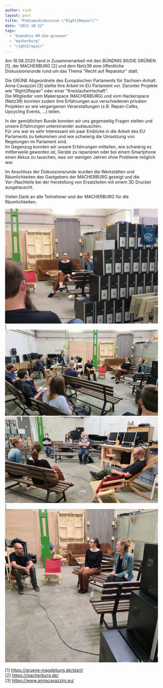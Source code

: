 ```yaml
---
author: rick
layout: post
title: "Podiumsdiskussion \"Right2Repair\""
date: "2021-10-12"
tags: 
  - "buendnis-90-die-gruenen"
  - "macherburg"
  - "right2repair"
---
```


Am 18.08.2020 fand in Zusammenarbeit mit den BÜNDNIS 90/DIE GRÜNEN [1], der MACHERBURG [2] und dem Netz39 eine öffentliche Diskussionsrunde rund um das Thema "Recht auf Reparatur" statt.

Die GRÜNE Abgeordnete des Europäischen Parlaments für Sachsen-Anhalt Anna Cavazzini [3] stellte Ihre Arbeit im EU Parlament vor. Darunter Projekte wie "Right2Repair" oder einer "Kreislaufwirtschaft".  
Die Mitglieder vom Makerspace (MACHERBURG) und vom Hackerspace (Netz39) konnten zudem ihre Erfahrungen aus verschiedenen privaten Projekten so wie vergangenen Veranstaltungen (z.B. Repair-Cafés, Upcycling Events, ...) teilen.

In der gemütlichen Runde konnten wir uns gegenseitig Fragen stellen und unsere Erfahrungen untereinander austauschen.  
Für uns war es sehr Interessant ein paar Einblicke in die Arbeit des EU Parlaments zu bekommen und wie schwierig die Umsetzung von Regelungen im Parlament sind.  
Im Gegenzug konnten wir unsere Erfahrungen mitteilen, wie schwierig es mittlerweile geworden ist, Geräte zu reparieren oder bei einem Smartphone einen Akkus zu tauschen, was vor wenigen Jahren ohne Probleme möglich war.

Im Anschluss der Diskussionsrunde wurden die Werkstätten und Räumlichkeiten des Gastgebers der MACHERBURG gezeigt und die Vor-/Nachteile bei der Herstellung von Ersatzteilen mit einem 3D Drucker ausgetauscht.

Vielen Dank an alle Teilnehmer und der MACHERBURG für die Räumlichkeiten.

![](/assets/img/post-img/2021/IMG_20210818_183138-1440x1080.jpg) | ![](/assets/img/post-img/2021/photo_2021-09-01_08-59-13.jpg)
![](/assets/img/post-img/2021/photo_2021-09-01_08-59-26.jpg) | ![](/assets/img/post-img/2021/photo_2021-09-01_08-59-18.jpg)

[1] https://gruene-magdeburg.de/start/  
[2] https://macherburg.de/  
[3] https://www.annacavazzini.eu/
